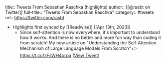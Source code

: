 title:: Tweets From Sebastian Raschka (highlights)
author:: [[@rasbt on Twitter]]
full-title:: "Tweets From Sebastian Raschka"
category:: #tweets
url:: https://twitter.com/rasbt

- Highlights first synced by [[Readwise]] [[Apr 13th, 2023]]
	- Since self-attention is now everywhere, it's important to understand how it works.
	  And there is no better and more fun way than coding it from scratch!
	  My new article on "Understanding the Self-Attention Mechanism of Large Language Models From Scratch"
	  👉 https://t.co/zFsWH4orpa ([View Tweet](https://twitter.com/rasbt/status/1623705367333986305))